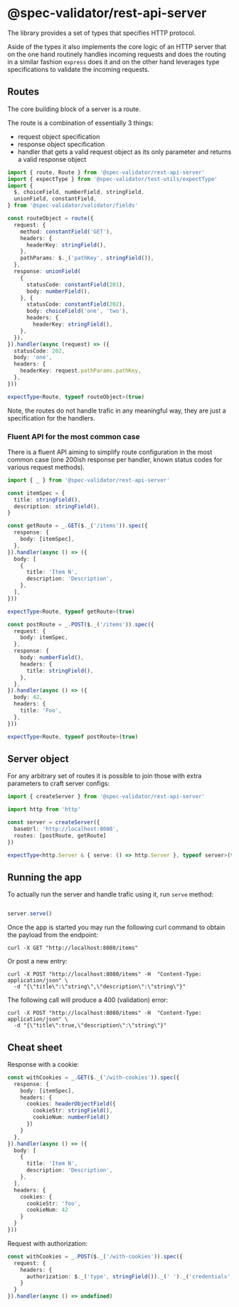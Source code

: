 # @spec-validator/rest-api-server

The library provides a set of types that specifies HTTP protocol.

Aside of the types it also implements the core logic of an HTTP
server that on the one hand routinely handles incoming requests
and does the routing in a similar fashion `express` does it
and on the other hand leverages type specifications to validate
the incoming requests.

## Routes

The core building block of a server is a route.

The route is a combination of essentially 3 things:

- request object specification
- response object specification
- handler that gets a valid request object as its only parameter and
  returns a valid response object

```ts
import { route, Route } from '@spec-validator/rest-api-server'
import { expectType } from '@spec-validator/test-utils/expectType'
import {
  $, choiceField, numberField, stringField,
  unionField, constantField,
} from '@spec-validator/validator/fields'

const routeObject = route({
  request: {
    method: constantField('GET'),
    headers: {
      headerKey: stringField(),
    },
    pathParams: $._('pathKey', stringField()),
  },
  response: unionField(
    {
      statusCode: constantField(201),
      body: numberField(),
    }, {
      statusCode: constantField(202),
      body: choiceField('one', 'two'),
      headers: {
        headerKey: stringField(),
    },
  }),
}).handler(async (request) => ({
  statusCode: 202,
  body: 'one',
  headers: {
    headerKey: request.pathParams.pathKey,
  },
}))

expectType<Route, typeof routeObject>(true)
```

Note, the routes do not handle trafic in any meaningful way,
they are just a specification for the handlers.

### Fluent API for the most common case

There is a fluent API aiming to simplify route configuration in the
most common case (one 200ish response per handler, known status
codes for various request methods).

```ts
import { _ } from '@spec-validator/rest-api-server'

const itemSpec = {
  title: stringField(),
  description: stringField(),
}

const getRoute = _.GET($._('/items')).spec({
  response: {
    body: [itemSpec],
  },
}).handler(async () => ({
  body: [
    {
      title: 'Item N',
      description: 'Description',
    },
  ],
}))

expectType<Route, typeof getRoute>(true)

const postRoute = _.POST($._('/items')).spec({
  request: {
    body: itemSpec,
  },
  response: {
    body: numberField(),
    headers: {
      title: stringField(),
    },
  },
}).handler(async () => ({
  body: 42,
  headers: {
    title: 'Foo',
  },
}))

expectType<Route, typeof postRoute>(true)
```

## Server object

For any arbitrary set of routes it is possible to join those with
extra parameters to craft server configs:

```ts
import { createServer } from '@spec-validator/rest-api-server'

import http from 'http'

const server = createServer({
  baseUrl: 'http://localhost:8080',
  routes: [postRoute, getRoute]
})

expectType<http.Server & { serve: () => http.Server }, typeof server>(true)
```

## Running the app

To actually run the server and handle trafic using it,
run `serve` method:

```ts #ignore

server.serve()

```

Once the app is started you may run the following curl command to obtain the
payload from the endpoint:

```
curl -X GET "http://localhost:8080/items"
```

Or post a new entry:

```
curl -X POST "http://localhost:8080/items" -H  "Content-Type: application/json" \
  -d "{\"title\":\"string\",\"description\":\"string\"}"
```

The following call will produce a 400 (validation) error:

```
curl -X POST "http://localhost:8080/items" -H  "Content-Type: application/json" \
  -d "{\"title\":true,\"description\":\"string\"}"
```

## Cheat sheet

Response with a cookie:

```ts
const withCookies = _.GET($._('/with-cookies')).spec({
  response: {
    body: [itemSpec],
    headers: {
      cookies: headerObjectField({
        cookieStr: stringField(),
        cookieNum: numberField()
      })
    }
  },
}).handler(async () => ({
  body: [
    {
      title: 'Item N',
      description: 'Description',
    },
  ],
  headers: {
    cookies: {
      cookieStr: 'foo',
      cookieNum: 42
    }
  }
}))
```

Request with authorization:

```ts
const withCookies = _.POST($._('/with-cookies')).spec({
  request: {
    headers: {
      authorization: $._('type', stringField())._(' ')._('credentials', stringField())
    }
  }
}).handler(async () => undefined)
```

